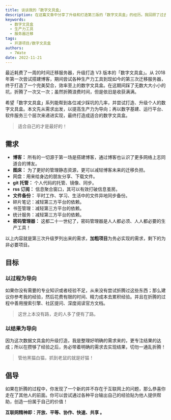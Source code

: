 ```yaml
---
title: 谈谈我的「数字文具盒」
description: 在这篇文章中分享了升级和打造第三版的「数字文具盒」的经历。我回顾了过去的博客搭建经历，以及不断迁移服务器和改进数字工具的过程。
keywords:
  - 数字文具盒
  - 生产力工具
  - 服务器迁移
tags:
  - 开源项目/数字文具盒
authors:
  - 7Wate
date: 2022-11-21
---
```


最近耗费了一周的时间迁移服务器，升级打造 V3 版本的「数字文具盒」。从 2018 年第一次尝试搭建博客，期间尝试各种生产力工具到现如今的第三次迁移服务器，终于打造了一个完美契合，效率至上的数字文具盒。在这期间踩了无数大大小小的坑，折腾了一次又一次；虽然折腾浪费时间，但是依旧是收获满满。

希望「数字文具盒」系列能帮到各位减少踩坑的几率，并尝试打造、升级个人的数字文具盒。本文先从需求出发，以提高生产力为导向；再以数字基建、运行平台、软件服务三个层次来递进实现，最终打造成适合的数字文具盒。

> 适合自己的才是最好的！

## 需求

- **博客：** 所有的一切源于第一场是搭建博客，通过博客也认识了更多网络上志同道合的博友。
- **图床：** 为了更好的管理静态资源，更可以减轻博客未来的迁移负担。
- 网盘：用来给身边的朋友分享、下载文件。
- **git 托管：** 个人代码的托管、镜像、同步。
- **rss 订阅：** 信息聚合窗口，其可以有效打破信息茧房。
- **文件备份：** 平时工作、学习、生活中的文件异地同步备份。
- 碎片笔记：减轻第三方平台的依赖。
- 书签管理：减轻第三方平台的依赖。
- 统计服务：减轻第三方平台的依赖。
- **密码管理器：** 这都二十一世纪了，密码管理器是人人都必须、人人都必要的生产工具！

以上内容就是第三次升级罗列出来的需求，**加粗项目**为务必实现的需求，剩下的为非必要项目。

## 目标

### 以过程为导向

如果你没有需要的专业知识或者经验不足，从来没有尝试折腾过这些东西；那么建议你参考我的经验，然后花费有限的时间、精力成本去累积经验。并且在折腾的过程中善用搜索引擎、社区提问、深度阅读官方文档。

> 这世上本没有路，走的人多了便有了路。

### 以结果为导向

因为这次数据文具盒的升级打造，我是整理好明确的需求来的，更专注结果的达成；所以在攒够了经验之后，务必带着明确的需求去实现结果，切勿一通乱折腾！

> 管他黑猫白猫，抓到老鼠的就是好猫！

## 倡导

如果在折腾的过程中，你发现了一个新的并不存在于互联网上的问题，那么恭喜你走在了其他人的前面。你可以尝试通过各种平台输出自己的经验贴为他人提供帮助，创造一份属于自己的价值！

**互联网精神即：开放、平等、协作、快速、共享 。**
